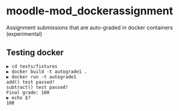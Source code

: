# moodle-mod_dockerassignment
Assignment submissions that are auto-graded in docker containers (experimental)

## Testing docker
```
▶ cd tests/fixtures
▶ docker build -t autograde1 .
▶ docker run -t autograde1    
add() test passed!
subtract() test passed!
Final grade: 100
▶ echo $?
100
```
